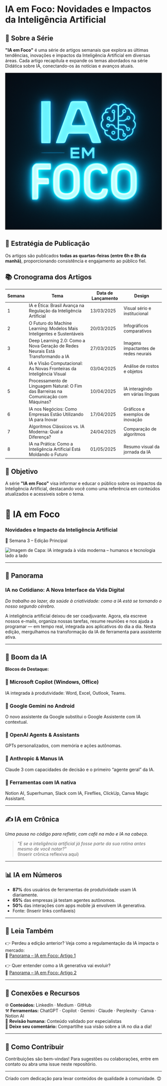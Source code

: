 # IA em Foco: Novidades e Impactos da Inteligência Artificial

## 📌 Sobre a Série
**"IA em Foco"** é uma série de artigos semanais que explora as últimas tendências, inovações e impactos da Inteligência Artificial em diversas áreas. Cada artigo recapitula e expande os temas abordados na série Didática sobre IA, conectando-os às notícias e avanços atuais.

![Descrição da Imagem](https://github.com/profamar/ia-em-foco/blob/main/ChatGPT%20Image%202%20de%20abr.%20de%202025%2C%2002_43_13.png)

## 📆 Estratégia de Publicação
Os artigos são publicados **todas as quartas-feiras (entre 6h e 8h da manhã)**, proporcionando consistência e engajamento ao público fiel.

## 📚 Cronograma dos Artigos

| **Semana** | **Tema** | **Data de Lançamento** | **Design** |
|------------|----------|------------------------|------------|
| 1 | IA e Ética: Brasil Avança na Regulação da Inteligência Artificial | 13/03/2025 | Visual sério e institucional |
| 2 | O Futuro do Machine Learning: Modelos Mais Inteligentes e Sustentáveis | 20/03/2025 | Infográficos comparativos |
| 3 | Deep Learning 2.0: Como a Nova Geração de Redes Neurais Está Transformando a IA | 27/03/2025 | Imagens impactantes de redes neurais |
| 4 | IA e Visão Computacional: As Novas Fronteiras da Inteligência Visual | 03/04/2025 | Análise de rostos e objetos |
| 5 | Processamento de Linguagem Natural: O Fim das Barreiras na Comunicação com Máquinas? | 10/04/2025 | IA interagindo em várias línguas |
| 6 | IA nos Negócios: Como Empresas Estão Utilizando IA para Inovar | 17/04/2025 | Gráficos e exemplos de inovação |
| 7 | Algoritmos Clássicos vs. IA Moderna: Qual a Diferença? | 24/04/2025 | Comparação de algoritmos |
| 8 | IA na Prática: Como a Inteligência Artificial Está Moldando o Futuro | 01/05/2025 | Resumo visual da jornada da IA |

## 🚀 Objetivo
A série **"IA em Foco"** visa informar e educar o público sobre os impactos da Inteligência Artificial, destacando você como uma referência em conteúdos atualizados e acessíveis sobre o tema.

# 🧠 IA em Foco  
### Novidades e Impacto da Inteligência Artificial  
📅 Semana 3 – Edição Principal  

![Imagem de Capa: IA integrada à vida moderna – humanos e tecnologia lado a lado](URL-da-imagem)

---

## 🧭 Panorama  
### **IA no Cotidiano: A Nova Interface da Vida Digital**  
*Do trabalho ao lazer, da saúde à criatividade: como a IA está se tornando o nosso segundo cérebro.*

A inteligência artificial deixou de ser coadjuvante. Agora, ela escreve nossos e-mails, organiza nossas tarefas, resume reuniões e nos ajuda a programar — em tempo real, integrada aos aplicativos do dia a dia. Nesta edição, mergulhamos na transformação da IA de ferramenta para assistente ativa.

---

## 🚀 Boom da IA  
**Blocos de Destaque:**

### 🔹 Microsoft Copilot (Windows, Office)  
IA integrada à produtividade: Word, Excel, Outlook, Teams.

### 🔹 Google Gemini no Android  
O novo assistente da Google substitui o Google Assistente com IA contextual.

### 🔹 OpenAI Agents & Assistants  
GPTs personalizados, com memória e ações autônomas.

### 🔹 Anthropic & Manus IA  
Claude 3 com capacidades de decisão e o primeiro “agente geral” da IA.

### 🔹 Ferramentas com IA nativa  
Notion AI, Superhuman, Slack com IA, Fireflies, ClickUp, Canva Magic Assistant.

---

## ✍️ IA em Crônica  
*Uma pausa no código para refletir, com café na mão e IA na cabeça.*

> *"E se a inteligência artificial já fosse parte da sua rotina antes mesmo de você notar?"*  
> (Inserir crônica reflexiva aqui)

---

## 📊 IA em Números  
- **87%** dos usuários de ferramentas de produtividade usam IA diariamente.  
- **65%** das empresas já testam agentes autônomos.  
- **50%** das interações com apps mobile já envolvem IA generativa.  
- Fonte: (Inserir links confiáveis)

---

## 📖 Leia Também  

👉 Perdeu a edição anterior? Veja como a regulamentação da IA impacta o mercado:  
🔗 [Panorama – IA em Foco: Artigo 1](https://web.dio.me/articles/panorama-3a0021ddaa31?back=/articles)

👉 Quer entender como a IA generativa vai evoluir?  
🔗 [Panorama – IA em Foco: Artigo 2](https://web.dio.me/articles/panorama-636ebe778169?back=/articles)

---

## 🔗 Conexões e Recursos  

🌐 **Conteúdos:** LinkedIn · Medium · GitHub  
⚒️ **Ferramentas:** ChatGPT · Copilot · Gemini · Claude · Perplexity · Canva · Notion AI  
👀 **Revisão humana:** Conteúdo validado por especialistas  
💬 **Deixe seu comentário:** Compartilhe sua visão sobre a IA no dia a dia!

---


## 📢 Como Contribuir
Contribuições são bem-vindas! Para sugestões ou colaborações, entre em contato ou abra uma issue neste repositório.

---

Criado com dedicação para levar conteúdos de qualidade à comunidade. 😊
